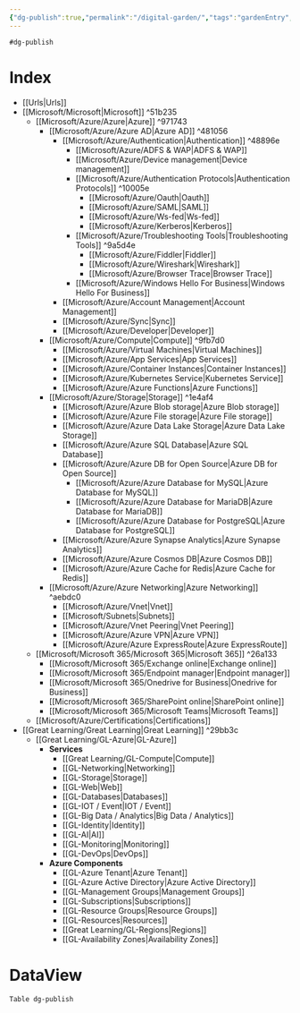 ```yaml
---
{"dg-publish":true,"permalink":"/digital-garden/","tags":"gardenEntry","dgHomeLink":true,"dgPassFrontmatter":false}
---
```


```
#dg-publish
```
# Index
- [[Urls|Urls]]
- [[Microsoft/Microsoft|Microsoft]]  ^51b235
	- [[Microsoft/Azure/Azure|Azure]] ^971743
		- [[Microsoft/Azure/Azure AD|Azure AD]] ^481056
			- [[Microsoft/Azure/Authentication|Authentication]] ^48896e
				- [[Microsoft/Azure/ADFS & WAP|ADFS & WAP]]
				- [[Microsoft/Azure/Device management|Device management]]
				- [[Microsoft/Azure/Authentication Protocols|Authentication Protocols]] ^10005e
					- [[Microsoft/Azure/Oauth|Oauth]]
					- [[Microsoft/Azure/SAML|SAML]]
					- [[Microsoft/Azure/Ws-fed|Ws-fed]]
					- [[Microsoft/Azure/Kerberos|Kerberos]]
				- [[Microsoft/Azure/Troubleshooting Tools|Troubleshooting Tools]] ^9a5d4e
					- [[Microsoft/Azure/Fiddler|Fiddler]]
					- [[Microsoft/Azure/Wireshark|Wireshark]]
					- [[Microsoft/Azure/Browser Trace|Browser Trace]]
				- [[Microsoft/Azure/Windows Hello For Business|Windows Hello For Business]]
			- [[Microsoft/Azure/Account Management|Account Management]]
			- [[Microsoft/Azure/Sync|Sync]]
			- [[Microsoft/Azure/Developer|Developer]]
		- [[Microsoft/Azure/Compute|Compute]] ^9fb7d0
			- [[Microsoft/Azure/Virtual Machines|Virtual Machines]]
			- [[Microsoft/Azure/App Services|App Services]]
			- [[Microsoft/Azure/Container Instances|Container Instances]]
			- [[Microsoft/Azure/Kubernetes Service|Kubernetes Service]]
			- [[Microsoft/Azure/Azure Functions|Azure Functions]]
		- [[Microsoft/Azure/Storage|Storage]] ^1e4af4
			- [[Microsoft/Azure/Azure Blob storage|Azure Blob storage]]
			- [[Microsoft/Azure/Azure File storage|Azure File storage]]
			- [[Microsoft/Azure/Azure Data Lake Storage|Azure Data Lake Storage]]
			- [[Microsoft/Azure/Azure SQL Database|Azure SQL Database]]
			- [[Microsoft/Azure/Azure DB for Open Source|Azure DB for Open Source]]
				- [[Microsoft/Azure/Azure Database for MySQL|Azure Database for MySQL]]
				- [[Microsoft/Azure/Azure Database for MariaDB|Azure Database for MariaDB]]
				- [[Microsoft/Azure/Azure Database for PostgreSQL|Azure Database for PostgreSQL]]
			- [[Microsoft/Azure/Azure Synapse Analytics|Azure Synapse Analytics]]
			- [[Microsoft/Azure/Azure Cosmos DB|Azure Cosmos DB]]
			- [[Microsoft/Azure/Azure Cache for Redis|Azure Cache for Redis]]
		- [[Microsoft/Azure/Azure Networking|Azure Networking]] ^aebdc0
			- [[Microsoft/Azure/Vnet|Vnet]]
			- [[Microsoft/Subnets|Subnets]]
			- [[Microsoft/Azure/Vnet Peering|Vnet Peering]]
			- [[Microsoft/Azure/Azure VPN|Azure VPN]]
			- [[Microsoft/Azure/Azure ExpressRoute|Azure ExpressRoute]]
	- [[Microsoft/Microsoft 365/Microsoft 365|Microsoft 365]] ^26a133
		- [[Microsoft/Microsoft 365/Exchange online|Exchange online]]
		- [[Microsoft/Microsoft 365/Endpoint manager|Endpoint manager]]
		- [[Microsoft/Microsoft 365/Onedrive for Business|Onedrive for Business]]
		- [[Microsoft/Microsoft 365/SharePoint online|SharePoint online]]
		- [[Microsoft/Microsoft 365/Microsoft Teams|Microsoft Teams]]
	- [[Microsoft/Azure/Certifications|Certifications]]
- [[Great Learning/Great Learning|Great Learning]] ^29bb3c
	- [[Great Learning/GL-Azure|GL-Azure]]
		- **Services**
			- [[Great Learning/GL-Compute|Compute]]
			- [[GL-Networking|Networking]]
			- [[GL-Storage|Storage]]
			- [[GL-Web|Web]]
			- [[GL-Databases|Databases]]
			- [[GL-IOT / Event|IOT / Event]]
			- [[GL-Big Data / Analytics|Big Data / Analytics]]
			- [[GL-Identity|Identity]]
			- [[GL-AI|AI]]
			- [[GL-Monitoring|Monitoring]]
			- [[GL-DevOps|DevOps]]
		- **Azure Components**
			- [[GL-Azure Tenant|Azure Tenant]]
			- [[GL-Azure Active Directory|Azure Active Directory]]
			- [[GL-Management Groups|Management Groups]]
			- [[GL-Subscriptions|Subscriptions]]
			- [[GL-Resource Groups|Resource Groups]]
			- [[GL-Resources|Resources]]
			- [[Great Learning/GL-Regions|Regions]]
			- [[GL-Availability Zones|Availability Zones]]

# DataView
```dataview
Table dg-publish
```